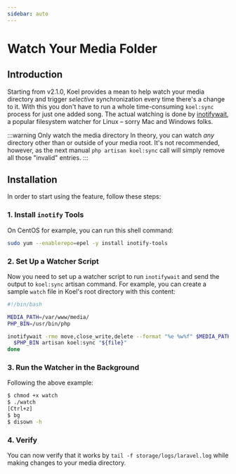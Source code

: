 ```yaml
---
sidebar: auto
---
```


# Watch Your Media Folder

## Introduction

Starting from v2.1.0, Koel provides a mean to help watch your media directory and trigger _selective_ synchronization every time there's a change to it. With this you don't have to run a whole time-consuming `koel:sync` process for just one added song. The actual watching is done by [inotifywait](http://linux.die.net/man/1/inotifywait), a popular filesystem watcher for Linux – sorry Mac and Windows folks.

:::warning Only watch the media directory
In theory, you can watch _any_ directory other than or outside of your media root. It's not recommended, however, as the next manual `php artisan koel:sync` call will simply remove all those "invalid" entries.
:::

## Installation

In order to start using the feature, follow these steps:

### 1. Install `inotify` Tools

On CentOS for example, you can run this shell command:

``` bash
sudo yum --enablerepo=epel -y install inotify-tools
```
### 2. Set Up a Watcher Script

Now you need to set up a watcher script to run `inotifywait` and send the output to `koel:sync` artisan command. For example, you can create a sample `watch` file in Koel's root directory with this content:

``` bash
#!/bin/bash

MEDIA_PATH=/var/www/media/
PHP_BIN=/usr/bin/php

inotifywait -rme move,close_write,delete --format "%e %w%f" $MEDIA_PATH | while read file; do
  $PHP_BIN artisan koel:sync "${file}"
done
```
### 3. Run the Watcher in the Background

Following the above example:

``` bash
$ chmod +x watch
$ ./watch
[Ctrl+z]
$ bg
$ disown -h
```
### 4. Verify

You can now verify that it works by `tail -f storage/logs/laravel.log` while making changes to your media directory.
